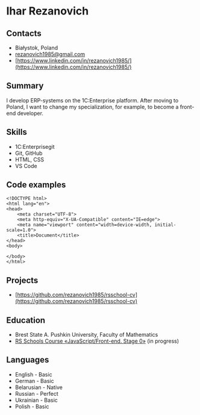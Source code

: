 # Ihar Rezanovich

## Contacts

- Białystok, Poland
- [rezanovich1985@gmail.com](mailto:rezanovich1985@gmail.com)
- [https://www.linkedin.com/in/rezanovich1985/](https://www.linkedin.com/in/rezanovich1985/)

## Summary

I develop ERP-systems on the 1C:Enterprise platform. After moving to Poland, I want to change my specialization, for example, to become a front-end developer.

## Skills

- 1C:Enterprisegit
- Git, GitHub
- HTML, CSS
- VS Code

## Code examples

```
<!DOCTYPE html>
<html lang="en">
<head>
    <meta charset="UTF-8">
    <meta http-equiv="X-UA-Compatible" content="IE=edge">
    <meta name="viewport" content="width=device-width, initial-scale=1.0">
    <title>Document</title>
</head>
<body>

</body>
</html>
```

## Projects

- [https://github.com/rezanovich1985/rsschool-cv](https://github.com/rezanovich1985/rsschool-cv)

## Education

- Brest State A. Pushkin University, Faculty of Mathematics
- [RS Schools Course «JavaScript/Front-end. Stage 0»](https://rs.school/js-stage0/) (in progress)

## Languages

- English - Basic
- German - Basic
- Belarusian - Native
- Russian - Perfect
- Ukrainian - Basic
- Polish - Basic

